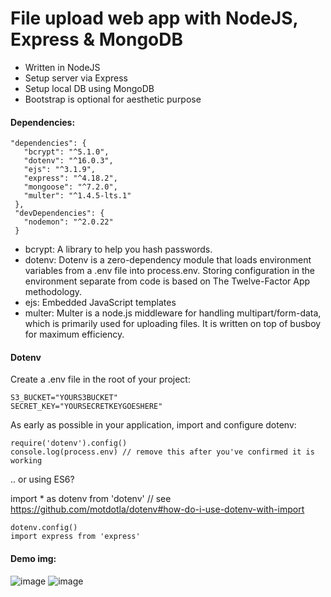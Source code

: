 # File upload web app with NodeJS, Express & MongoDB

- Written in NodeJS
- Setup server via Express
- Setup local DB using MongoDB
- Bootstrap is optional for aesthetic purpose

#### Dependencies:
 ```
"dependencies": {
    "bcrypt": "^5.1.0",
    "dotenv": "^16.0.3",
    "ejs": "^3.1.9",
    "express": "^4.18.2",
    "mongoose": "^7.2.0",
    "multer": "^1.4.5-lts.1"
  },
  "devDependencies": {
    "nodemon": "^2.0.22"
  }
```
- bcrypt: A library to help you hash passwords.
- dotenv: Dotenv is a zero-dependency module that loads environment variables from a .env file into process.env. Storing configuration in the environment separate from code is based on The Twelve-Factor App methodology.
- ejs: Embedded JavaScript templates
- multer: Multer is a node.js middleware for handling multipart/form-data, which is primarily used for uploading files. It is written on top of busboy for maximum efficiency.

#### Dotenv
Create a .env file in the root of your project:

```
S3_BUCKET="YOURS3BUCKET"
SECRET_KEY="YOURSECRETKEYGOESHERE"
```
As early as possible in your application, import and configure dotenv:

```
require('dotenv').config()
console.log(process.env) // remove this after you've confirmed it is working
```
.. or using ES6?

import * as dotenv from 'dotenv' // see https://github.com/motdotla/dotenv#how-do-i-use-dotenv-with-import
```
dotenv.config()
import express from 'express'
```

#### Demo img:
![image](https://github.com/raccoonwannafly/file-upload-nodejs/assets/130273473/4cd0f85f-8265-47b8-919e-db917e5f877a)
![image](https://github.com/raccoonwannafly/file-upload-nodejs/assets/130273473/2e364b25-a243-4add-a66c-a5ed745dc571)


  
  

